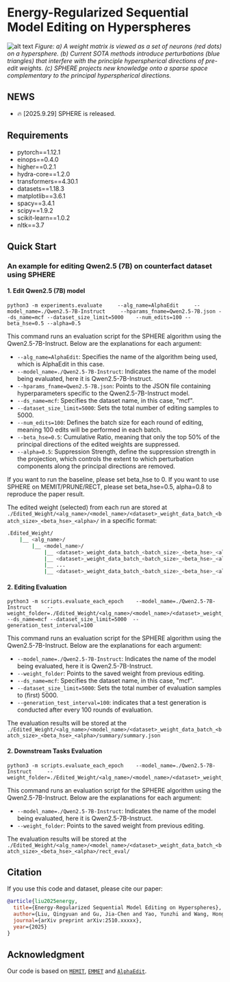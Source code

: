 # Energy-Regularized Sequential Model Editing on Hyperspheres


![alt text](resource/sphere_sparse.png)
*Figure: a) A weight matrix is viewed as a set of neurons (red dots) on a hypersphere. (b) Current SOTA methods introduce perturbations (blue triangles) that
interfere with the principle hyperspherical directions of pre-edit weights. (c) SPHERE projects new knowledge onto a sparse space complementary to the principal hyperspherical directions.*


## NEWS
- 🔥 [2025.9.29] SPHERE is released.

## Requirements
- pytorch==1.12.1
- einops==0.4.0
- higher==0.2.1
- hydra-core==1.2.0
- transformers==4.30.1
- datasets==1.18.3
- matplotlib==3.6.1
- spacy==3.4.1
- scipy==1.9.2
- scikit-learn==1.0.2
- nltk==3.7


## Quick Start
### An example for editing Qwen2.5 (7B) on counterfact dataset using SPHERE
#### 1. Edit Qwen2.5 (7B) model 
 
    python3 -m experiments.evaluate     --alg_name=AlphaEdit     --model_name=./Qwen2.5-7B-Instruct     --hparams_fname=Qwen2.5-7B.json --ds_name=mcf --dataset_size_limit=5000    --num_edits=100 --beta_hse=0.5 --alpha=0.5

This command runs an evaluation script for the SPHERE algorithm using the Qwen2.5-7B-Instruct. Below are the explanations for each argument:

- `--alg_name=AlphaEdit`: Specifies the name of the algorithm being used, which is AlphaEdit in this case.
- `--model_name=./Qwen2.5-7B-Instruct`: Indicates the name of the model being evaluated, here it is Qwen2.5-7B-Instruct.
- `--hparams_fname=Qwen2.5-7B.json`: Points to the JSON file containing hyperparameters specific to the Qwen2.5-7B-Instruct model.
- `--ds_name=mcf`: Specifies the dataset name, in this case, "mcf".
- `--dataset_size_limit=5000`: Sets the total number of editing samples to 5000.
- `--num_edits=100`: Defines the batch size for each round of editing, meaning 100 edits will be performed in each batch. 
- `--beta_hse=0.5`: Cumulative Ratio, meaning that only the top 50% of the principal directions of the edited weights are suppressed.
- `--alpha=0.5`: Suppression Strength, define the suppression strength in the projection, which controls the extent to which perturbation components along the principal directions are removed.

If you want to run the baseline, please set beta_hse to 0.
If you want to use SPHERE on MEMIT/PRUNE/RECT, please set beta_hse=0.5, alpha=0.8 to reproduce the paper result.

The edited weight (selected) from each run are stored at `./Edited_Weight/<alg_name>/<model_name>/<dataset>_weight_data_batch_<batch_size>_<beta_hse>_<alpha>/` in a specific format:
```bash
.Edited_Weight/
    |__ <alg_name>/
        |__ <model_name>/
            |__ <dataset>_weight_data_batch_<batch_size>_<beta_hse>_<alpha>
            |__ <dataset>_weight_data_batch_<batch_size>_<beta_hse>_<alpha>
            |__ ...
            |__ <dataset>_weight_data_batch_<batch_size>_<beta_hse>_<alpha>
```

#### 2. Editing Evaluation
 
    python3 -m scripts.evaluate_each_epoch    --model_name=./Qwen2.5-7B-Instruct     --weight_folder=./Edited_Weight/<alg_name>/<model_name>/<dataset>_weight_data_batch_<batch_size>_<beta_hse>_<alpha>/ --ds_name=mcf --dataset_size_limit=5000  --generation_test_interval=100

This command runs an evaluation script for the SPHERE algorithm using the Qwen2.5-7B-Instruct. Below are the explanations for each argument:

- `--model_name=./Qwen2.5-7B-Instruct`: Indicates the name of the model being evaluated, here it is Qwen2.5-7B-Instruct.
- `--weight_folder`: Points to the saved weight from previous editing.
- `--ds_name=mcf`: Specifies the dataset name, in this case, "mcf".
- `--dataset_size_limit=5000`: Sets the total number of evaluation samples to (first) 5000.
- `--generation_test_interval=100`: indicates that a test generation is conducted after every 100 rounds of evaluation.

The evaluation results will be stored at the `./Edited_Weight/<alg_name>/<model_name>/<dataset>_weight_data_batch_<batch_size>_<beta_hse>_<alpha>/summary/summary.json`

#### 2. Downstream Tasks Evaluation
 
    python3 -m scripts.evaluate_each_epoch    --model_name=./Qwen2.5-7B-Instruct     --weight_folder=./Edited_Weight/<alg_name>/<model_name>/<dataset>_weight_data_batch_<batch_size>_<beta_hse>_<alpha>/

This command runs an evaluation script for the SPHERE algorithm using the Qwen2.5-7B-Instruct. Below are the explanations for each argument:

- `--model_name=./Qwen2.5-7B-Instruct`: Indicates the name of the model being evaluated, here it is Qwen2.5-7B-Instruct.
- `--weight_folder`: Points to the saved weight from previous editing.

The evaluation results will be stored at the `./Edited_Weight/<alg_name>/<model_name>/<dataset>_weight_data_batch_<batch_size>_<beta_hse>_<alpha>/rect_eval/`


## Citation
If you use this code and dataset, please cite our paper:
```bibtex
@article{liu2025energy,
  title={Energy-Regularized Sequential Model Editing on Hyperspheres},
  author={Liu, Qingyuan and Gu, Jia-Chen and Yao, Yunzhi and Wang, Hong and Peng, Nanyun},
  journal={arXiv preprint arXiv:2510.xxxxx},
  year={2025}
}
```



## Acknowledgment
Our code is based on  [``MEMIT``](https://github.com/kmeng01/memit.git), [``EMMET``](https://github.com/scalable-model-editing/unified-model-editing.git) and [``AlphaEdit``](https://github.com/jianghoucheng/AlphaEdit.git).
